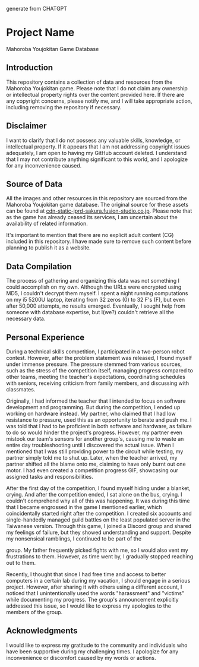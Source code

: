 generate from CHATGPT
# Project Name

Mahoroba Youjokitan Game Database

## Introduction

This repository contains a collection of data and resources from the Mahoroba Youjokitan game. Please note that I do not claim any ownership or intellectual property rights over the content provided here. If there are any copyright concerns, please notify me, and I will take appropriate action, including removing the repository if necessary.

## Disclaimer

I want to clarify that I do not possess any valuable skills, knowledge, or intellectual property. If it appears that I am not addressing copyright issues adequately, I am open to having my GitHub account deleted. I understand that I may not contribute anything significant to this world, and I apologize for any inconvenience caused.

## Source of Data

All the images and other resources in this repository are sourced from the Mahoroba Youjokitan game database. The original source for these assets can be found at [cdn-static-jprd-sakura.fusion-studio.co.jp](https://cdn-static-jprd-sakura.fusion-studio.co.jp). Please note that as the game has already ceased its services, I am uncertain about the availability of related information.

It's important to mention that there are no explicit adult content (CG) included in this repository. I have made sure to remove such content before planning to publish it as a website.

## Data Compilation

The process of gathering and organizing this data was not something I could accomplish on my own. Although the URLs were encrypted using MD5, I couldn't decrypt them myself. I spent a night running computations on my i5 5200U laptop, iterating from 32 zeros (0) to 32 F's (F), but even after 50,000 attempts, no results emerged. Eventually, I sought help from someone with database expertise, but I(we?) couldn't retrieve all the necessary data.

## Personal Experience

During a technical skills competition, I participated in a two-person robot contest. However, after the problem statement was released, I found myself under immense pressure. The pressure stemmed from various sources, such as the stress of the competition itself, managing progress compared to other teams, meeting the teacher's expectations, coordinating schedules with seniors, receiving criticism from family members, and discussing with classmates.

Originally, I had informed the teacher that I intended to focus on software development and programming. But during the competition, I ended up working on hardware instead. My partner, who claimed that I had low resistance to pressure, used this as an opportunity to berate and push me. I was told that I had to be proficient in both software and hardware, as failure to do so would hinder the project's progress. However, my partner even mistook our team's sensors for another group's, causing me to waste an entire day troubleshooting until I discovered the actual issue. When I mentioned that I was still providing power to the circuit while testing, my partner simply told me to shut up. Later, when the teacher arrived, my partner shifted all the blame onto me, claiming to have only burnt out one motor. I had even created a competition progress GIF, showcasing our assigned tasks and responsibilities.

After the first day of the competition, I found myself hiding under a blanket, crying. And after the competition ended, I sat alone on the bus, crying. I couldn't comprehend why all of this was happening. It was during this time that I became engrossed in the game I mentioned earlier, which coincidentally started right after the competition. I created six accounts and single-handedly managed guild battles on the least populated server in the Taiwanese version. Through this game, I joined a Discord group and shared my feelings of failure, but they showed understanding and support. Despite my nonsensical ramblings, I continued to be part of the

 group. My father frequently picked fights with me, so I would also vent my frustrations to them. However, as time went by, I gradually stopped reaching out to them.

Recently, I thought that since I had free time and access to better computers in a certain lab during my vacation, I should engage in a serious project. However, after sharing it with others using a different account, I noticed that I unintentionally used the words "harassment" and "victims" while documenting my progress. The group's announcement explicitly addressed this issue, so I would like to express my apologies to the members of the group.

## Acknowledgments

I would like to express my gratitude to the community and individuals who have been supportive during my challenging times. I apologize for any inconvenience or discomfort caused by my words or actions.

